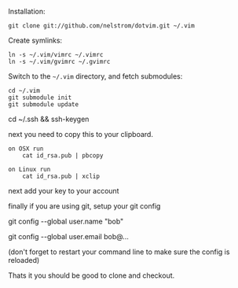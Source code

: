 Installation:

    git clone git://github.com/nelstrom/dotvim.git ~/.vim

Create symlinks:

    ln -s ~/.vim/vimrc ~/.vimrc
    ln -s ~/.vim/gvimrc ~/.gvimrc

Switch to the `~/.vim` directory, and fetch submodules:

    cd ~/.vim
    git submodule init
    git submodule update






cd ~/.ssh && ssh-keygen

next you need to copy this to your clipboard.

    on OSX run
        cat id_rsa.pub | pbcopy

    on Linux run
        cat id_rsa.pub | xclip

next add your key to your account

finally if you are using git, setup your git config

git config --global user.name "bob"

git config --global user.email bob@...

(don't forget to restart your command line to make sure the config is reloaded)

Thats it you should be good to clone and checkout.
